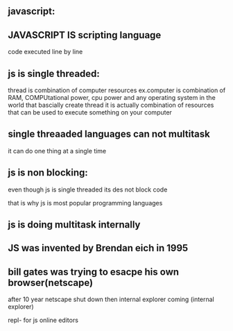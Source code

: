 ## javascript:

## JAVASCRIPT IS scripting language
code executed line by line

## js is single threaded:
  thread is combination of computer resources
  ex.computer is combination of RAM, COMPUtational power, cpu power
  and any operating system in the world that bascially create thread 
  it is actually combination of resources
  that can be used to execute something on your computer

## single threaaded languages can not multitask
it can do one thing at a single time

## js is non blocking: 
even though js is single threaded its des not block code

that is why js is most popular programming languages

## js is doing multitask internally


## JS was invented by Brendan eich in 1995

## bill gates was trying to esacpe his own browser(netscape)

after 10 year netscape shut down then internal explorer coming
  (internal explorer)


repl- for js online editors


